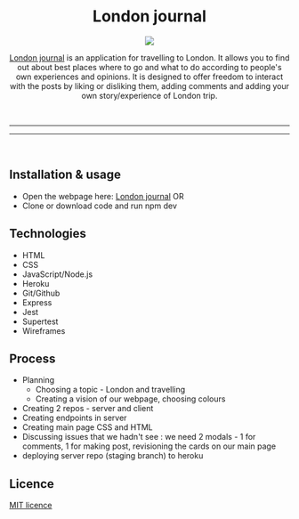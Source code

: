 <h1 align="center">London journal</h1>

<p align="center">
<img src="https://i.ibb.co/k0fJSY8/hugo-sousa-1-Z7-QDZq-T2-QQ-verysmall.jpg">
</p>

<div align="center">

[London journal](https://journal-to-end-all-journals.herokuapp.com/) is an application for travelling to London. It allows you to find out about best places where to go and what to do according to people's own experiences and opinions. It is designed to offer freedom to interact with the posts by liking or disliking them, adding comments and adding your own story/experience of London trip.

<br>

</div>

---

---

<br>

## Installation & usage

- Open the webpage here: [London journal](https://journal-to-end-all-journals.herokuapp.com/) OR
- Clone or download code and run npm dev

## Technologies

- HTML
- CSS
- JavaScript/Node.js
- Heroku
- Git/Github
- Express
- Jest
- Supertest
- Wireframes

## Process

- Planning
  - Choosing a topic - London and travelling
  - Creating a vision of our webpage, choosing colours
- Creating 2 repos - server and client
- Creating endpoints in server
- Creating main page CSS and HTML
- Discussing issues that we hadn't see : we need 2 modals - 1 for comments, 1 for making post, revisioning the cards on our main page
- deploying server repo (staging branch) to heroku

## Licence

[MIT licence](https://opensource.org/licenses/mit-license.php)
